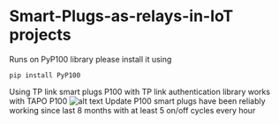 # Smart-Plugs-as-relays-in-IoT projects
Runs on PyP100 library please install it using 
```shell script
pip install PyP100
```
Using  TP link smart plugs P100 with TP link authentication library
works with TAPO P100
![alt text](https://user-images.githubusercontent.com/121457303/213934432-c3cb1572-5765-487d-a948-023a1ab77e4c.jpg)
Update
P100 smart plugs have been reliably working since last 8 months with at least 5 on/off cycles every hour
